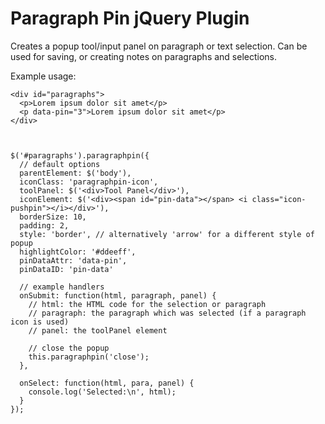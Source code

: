# Paragraph Pin jQuery Plugin

Creates a popup tool/input panel on paragraph or text selection. Can be used for saving, or creating notes on paragraphs and selections.


Example usage:

    <div id="paragraphs">
      <p>Lorem ipsum dolor sit amet</p>
      <p data-pin="3">Lorem ipsum dolor sit amet</p>
    </div>



    $('#paragraphs').paragraphpin({
      // default options
      parentElement: $('body'),
      iconClass: 'paragraphpin-icon',
      toolPanel: $('<div>Tool Panel</div>'),
      iconElement: $('<div><span id="pin-data"></span> <i class="icon-pushpin"></i></div>'),
      borderSize: 10,
      padding: 2,
      style: 'border', // alternatively 'arrow' for a different style of popup
      highlightColor: '#ddeeff',
      pinDataAttr: 'data-pin',
      pinDataID: 'pin-data'

      // example handlers
      onSubmit: function(html, paragraph, panel) {
        // html: the HTML code for the selection or paragraph
        // paragraph: the paragraph which was selected (if a paragraph icon is used)
        // panel: the toolPanel element

        // close the popup
        this.paragraphpin('close');
      },

      onSelect: function(html, para, panel) {
        console.log('Selected:\n', html);
      }
    });

